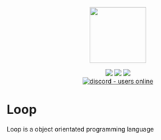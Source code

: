 <p align="center">
  <img style="text-align:center" src="https://avatars.githubusercontent.com/u/83108860?s=400&u=65339db9454ce0a053092a28ab961d7e9139e917&v=4" height="127px" width="128px">
</p>

<div style="text-align:center">

<p align="center">

<img src="https://img.shields.io/github/last-commit/loop-lang/loop"/>
<img src="https://tokei.rs/b1/github/loop-lang/loop"/>
<img src="https://badgen.net/github/stars/loop-lang/loop"/>
<br>
<a href="https://discord.gg/a23N3Gdy">
  <img src="https://img.shields.io/discord/591914197219016707.svg?label=&logo=discord&logoColor=ffffff&color=7389D8&labelColor=6A7EC2" alt="discord - users online" />
</a>

</p>

</div>

# Loop
Loop is a object orientated programming language
